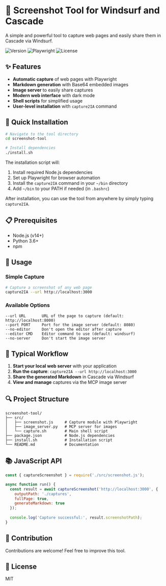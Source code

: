 # 📸 Screenshot Tool for Windsurf and Cascade

A simple and powerful tool to capture web pages and easily share them in Cascade via Windsurf.

![Version](https://img.shields.io/badge/version-1.0.0-blue)
![Playwright](https://img.shields.io/badge/playwright-v1.40-green)
![License](https://img.shields.io/badge/license-MIT-orange)

## ✨ Features

- **Automatic capture** of web pages with Playwright
- **Markdown generation** with Base64 embedded images
- **Image server** to easily share captures
- **Modern web interface** with dark mode
- **Shell scripts** for simplified usage
- **User-level installation** with `capture2IA` command

## 🚀 Quick Installation

```bash
# Navigate to the tool directory
cd screenshot-tool

# Install dependencies
./install.sh
```

The installation script will:
1. Install required Node.js dependencies
2. Set up Playwright for browser automation
3. Install the `capture2IA` command in your `~/bin` directory
4. Add `~/bin` to your PATH if needed (in `.bashrc`)

After installation, you can use the tool from anywhere by simply typing `capture2IA`.

## 📋 Prerequisites

- Node.js (v14+)
- Python 3.6+
- npm

## 🔧 Usage

### Simple Capture

```bash
# Capture a screenshot of any web page
capture2IA --url http://localhost:3000
```

### Available Options

```
--url URL       URL of the page to capture (default: http://localhost:8000)
--port PORT     Port for the image server (default: 8080)
--no-editor     Don't open the editor after capture
--editor CMD    Editor command to use (default: windsurf)
--no-server     Don't start the image server
```

## 🔄 Typical Workflow

1. **Start your local web server** with your application
2. **Run the capture**: `capture2IA --url http://localhost:3000`
3. **Share the generated Markdown** in Cascade via Windsurf
4. **View and manage** captures via the MCP image server

## 🔍 Project Structure

```
screenshot-tool/
├── src/
│   ├── screenshot.js     # Capture module with Playwright
│   ├── image_server.py   # MCP server for images
│   └── capture.sh        # Main shell script
├── package.json          # Node.js dependencies
├── install.sh            # Installation script
└── README.md             # Documentation
```

## 📚 JavaScript API

```javascript
const { captureScreenshot } = require('./src/screenshot.js');

async function run() {
  const result = await captureScreenshot('http://localhost:3000', {
    outputPath: './captures',
    fullPage: true,
    generateMarkdown: true
  });
  
  console.log('Capture successful:', result.screenshotPath);
}
```

## 🤝 Contribution

Contributions are welcome! Feel free to improve this tool.

## 📄 License

MIT
